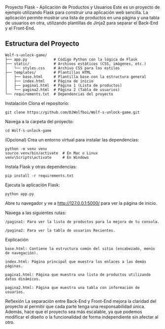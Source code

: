Proyecto Flask - Aplicación de Productos y Usuarios
Este es un proyecto de ejemplo utilizando Flask para construir una aplicación web sencilla. La aplicación permite mostrar una lista de productos en una página y una tabla de usuarios en otra, utilizando plantillas de Jinja2 para separar el Back-End y el Front-End.

## Estructura del Proyecto

```plaintext
Wolf-s-unlock-game/
├── app.py            # Código Python con la lógica de Flask
├── static/           # Archivos estáticos (CSS, imágenes, etc.)
│   └── styles.css    # Archivo CSS para los estilos
├── templates/        # Plantillas HTML
│   ├── base.html     # Plantilla base con la estructura general
│   ├── index.html    # Página de inicio
│   ├── pagina1.html  # Página 1 (Lista de productos)
│   └── pagina2.html  # Página 2 (Tabla de usuarios)
└── requirements.txt  # Dependencias del proyecto
```

Instalación
Clona el repositorio:

```plaintext
git clone https://github.com/DJWolfboi/Wolf-s-unlock-game.git
```
Navega a la carpeta del proyecto:
```plaintext
cd Wolf-s-unlock-game
```
(Opcional) Crea un entorno virtual para instalar las dependencias:

```plaintext
python -m venv venv
source venv/bin/activate  # En Mac o Linux
venv\Scripts\activate     # En Windows
```
Instala Flask y otras dependencias:
``` plaintext
pip install -r requirements.txt
```

Ejecuta la aplicación Flask:

```plaintext
python app.py
```

Abre tu navegador y ve a http://127.0.0.1:5000/ para ver la página de inicio.

Navega a las siguientes rutas:

```plaintext
/pagina1: Para ver la lista de productos para la mejora de tu consola.

/pagina2: Para ver la tabla de usuarios Recientes.
```
Explicación
```plaintext
base.html: Contiene la estructura común del sitio (encabezado, menús de navegación).

index.html: Página principal que muestra los enlaces a las demás páginas.

pagina1.html: Página que muestra una lista de productos utilizando datos dinámicos.

pagina2.html: Página que muestra una tabla con información de usuarios.
```
Reflexión
La separación entre Back-End y Front-End mejora la claridad del proyecto al permitir que cada parte tenga una responsabilidad única. Además, hace que el proyecto sea más escalable, ya que podemos modificar el diseño o la funcionalidad de forma independiente sin afectar al otro.
